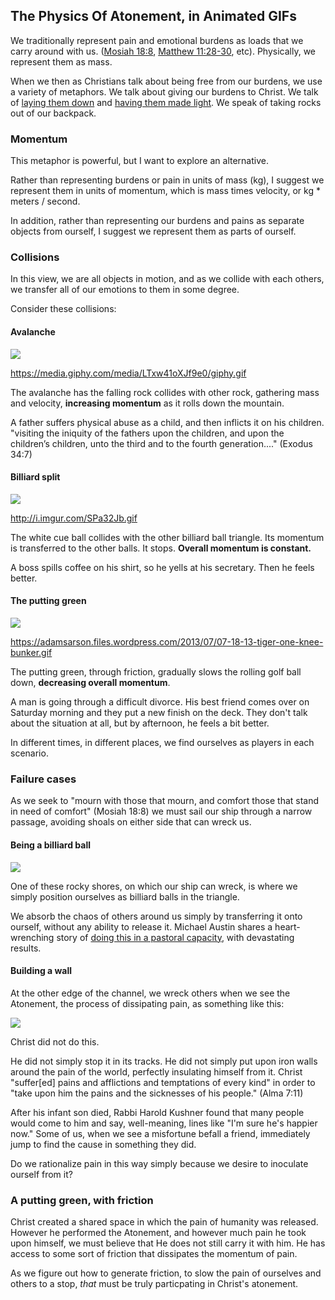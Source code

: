 ## The Physics Of Atonement, in Animated GIFs

We traditionally represent pain and emotional burdens as loads that we carry around with us. ([Mosiah 18:8](https://www.lds.org/scriptures/bofm/mosiah/18.8), [Matthew 11:28-30](https://www.lds.org/scriptures/nt/matt/11.28-30?lang=eng), etc). Physically, we represent them as mass.

When we then as Christians talk about being free from our burdens, we use a variety of metaphors. We talk about giving our burdens to Christ. We talk of [laying them down](https://www.lds.org/scriptures/ot/ps/55.22) and [having them made light](https://www.lds.org/scriptures/bofm/mosiah/24.14?lang=eng). We speak of taking rocks out of our backpack.

### Momentum

This metaphor is powerful, but I want to explore an alternative. 

Rather than representing burdens or pain in units of mass (kg), I suggest we represent them in units of momentum, which is mass times velocity, or kg * meters / second.

In addition, rather than representing our burdens and pains as separate objects from ourself, I suggest we represent them as parts of ourself.

### Collisions

In this view, we are all objects in motion, and as we collide with each others, we transfer all of our emotions to them in some degree.

Consider these collisions:

#### Avalanche

![](http://media.giphy.com/media/LTxw41oXJf9e0/giphy.gif)

https://media.giphy.com/media/LTxw41oXJf9e0/giphy.gif

The avalanche has the falling rock collides with other rock, gathering mass and velocity, **increasing momentum** as it rolls down the mountain.

A father suffers physical abuse as a child, and then inflicts it on his children. "visiting the iniquity of the fathers upon the children, and upon the children’s children, unto the third and to the fourth generation...." (Exodus 34:7)

#### Billiard split

![](http://i.imgur.com/JcdXl1U.gif)

http://i.imgur.com/SPa32Jb.gif

The white cue ball collides with the other billiard ball triangle. Its momentum is transferred to the other balls. It stops.  **Overall momentum is constant.**

A boss spills coffee on his shirt, so he yells at his secretary. Then he feels better. 

#### The putting green

![](https://adamsarson.files.wordpress.com/2013/07/07-18-13-tiger-one-knee-bunker.gif)

https://adamsarson.files.wordpress.com/2013/07/07-18-13-tiger-one-knee-bunker.gif

The putting green, through friction, gradually slows the rolling golf ball down, **decreasing overall momentum**.

A man is going through a difficult divorce. His best friend comes over on Saturday morning and they put a new finish on the deck. They don't talk about the situation at all, but by afternoon, he feels a bit better.

In different times, in different places, we find ourselves as players in each scenario.

### Failure cases

As we seek to "mourn with those that mourn, and comfort those that stand in need of comfort" (Mosiah 18:8) we must sail our ship through a narrow passage, avoiding shoals on either side that can wreck us.

#### Being a billiard ball

![](http://i.imgur.com/JcdXl1U.gif)

One of these rocky shores, on which our ship can wreck, is where we simply position ourselves as billiard balls in the triangle. 

We absorb the chaos of others around us simply by transferring it onto ourself, without any ability to release it. Michael Austin shares a heart-wrenching story of [doing this in a pastoral capacity](https://bycommonconsent.com/2015/05/04/daniel-my-brother-the-case-for-pastoral-training-in-the-church/), with devastating results.

#### Building a wall

At the other edge of the channel, we wreck others when we see the Atonement, the process of dissipating pain, as something like this:

![](http://stream1.gifsoup.com/view1/4672096/matrix-bullet-stop-o.gif)

Christ did not do this. 

He did not simply stop it in its tracks. He did not simply put upon iron walls around the pain of the world, perfectly insulating himself from it. Christ "suffer[ed] pains and afflictions and temptations of every kind" in order to "take upon him the pains and the sicknesses of his people." (Alma 7:11)

After his infant son died, Rabbi Harold Kushner found that many people would come to him and say, well-meaning, lines like "I'm sure he's happier now." Some of us, when we see a misfortune befall a friend, immediately jump to find the cause in something they did.

Do we rationalize pain in this way simply because we desire to inoculate ourself from it? 

### A putting green, with friction

Christ created a shared space in which the pain of humanity was released. However he performed the Atonement, and however much pain he took upon himself, we must believe that He does not still carry it with him. He has access to some sort of friction that dissipates the momentum of pain.

As we figure out how to generate friction, to slow the pain of ourselves and others to a stop, *that* must be truly particpating in Christ's atonement.
